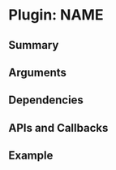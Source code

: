 Plugin: NAME
===========

Summary
-------

Arguments
---------

Dependencies
------------

APIs and Callbacks
------------------

Example
-------
